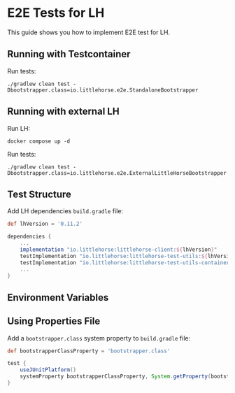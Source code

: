 # E2E Tests for LH

This guide shows you how to implement E2E test for LH.

## Running with Testcontainer

Run tests:

```shell
./gradlew clean test -Dbootstrapper.class=io.littlehorse.e2e.StandaloneBootstrapper
```

## Running with external LH

Run LH:

```shell
docker compose up -d
```

Run tests:

```shell
./gradlew clean test -Dbootstrapper.class=io.littlehorse.e2e.ExternalLittleHorseBootstrapper
```

## Test Structure

Add LH dependencies `build.gradle` file:

```groovy
def lhVersion = '0.11.2'

dependencies {
    ...
    implementation "io.littlehorse:littlehorse-client:${lhVersion}"
    testImplementation "io.littlehorse:littlehorse-test-utils:${lhVersion}"
    testImplementation "io.littlehorse:littlehorse-test-utils-container:${lhVersion}"
    ...
}
```

## Environment Variables

## Using Properties File

Add a `bootstrapper.class` system property to `build.gradle` file:

```groovy
def bootstrapperClassProperty = 'bootstrapper.class'

test {
    useJUnitPlatform()
    systemProperty bootstrapperClassProperty, System.getProperty(bootstrapperClassProperty) ?: 'io.littlehorse.e2e.StandaloneBootstrapper'
}
```